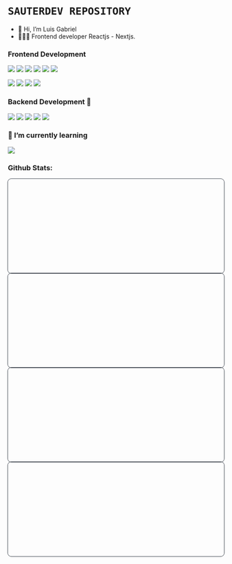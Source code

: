 <!-- ![163146163_122356169899544_6003355897426048525_n](https://user-images.githubusercontent.com/88288135/136866228-c80889e6-8f13-45e1-9f59-b0e36df07883.jpg) -->

# `SAUTERDEV REPOSITORY`
- 👋 Hi, I’m Luis Gabriel
- 🧑🏻‍💻 Frontend developer Reactjs - Nextjs.

### Frontend Development
 <p>
  <img src="https://img.shields.io/badge/React-20232A?style=for-the-badge&logo=react&logoColor=61DAFB">
  <img src="https://img.shields.io/badge/next.js-000000?style=for-the-badge&logo=nextdotjs&logoColor=white">
  <img src="https://img.shields.io/badge/JavaScript-F7DF1E?style=for-the-badge&logo=javascript&logoColor=black">
  <img src="https://img.shields.io/badge/typescript-1572B6?style=for-the-badge&logo=typescript&logoColor=white">
  <img src="https://img.shields.io/badge/Cypress-white?style=for-the-badge&logo=Cypress&logoColor=black">
  <img src="https://img.shields.io/badge/jest-393536?style=for-the-badge&logo=jest&logoColor=c03b13">
 </p>
 <p>
  <img src="https://img.shields.io/badge/sass-cc6699?style=for-the-badge&logo=sass&logoColor=white">
  <img src="https://img.shields.io/badge/CSS3-1572B6?style=for-the-badge&logo=css3&logoColor=white">
  <img src="https://img.shields.io/badge/HTML5-E34F26?style=for-the-badge&logo=html5&logoColor=white">
  <img src="https://img.shields.io/badge/tailwindcss-white?style=for-the-badge&logo=tailwindcss&logoColor=cyan" >
 </P>

### Backend Development 📡
 <p>
  <img src="https://img.shields.io/badge/MongoDB-white?style=for-the-badge&logo=mongodb&logoColor=4EA94B">
  <img src="https://img.shields.io/badge/Express.js-000000?style=for-the-badge&logo=express&logoColor=white">
  <img src="https://img.shields.io/badge/Node.js-339933?style=for-the-badge&logo=nodedotjs&logoColor=white">
  <img src="https://img.shields.io/badge/mongoose-white?style=for-the-badge&logo=mongoose&logoColor=red">
  <img src="https://img.shields.io/badge/GraphQL-da0093?style=for-the-badge&logo=GraphQL&logoColor=white">
 </p>

### 🌱 I’m currently learning
  <p>
    <img src="https://img.shields.io/badge/ReactNative-20232a?style=for-the-badge&logo=react&logoColor=5bc8e7">
  </p>

### Github Stats:
  <div style='max-height: 220px;outline: 1px solid #3f464f;border-radius: 0.5rem;overflow: hidden;position: relative;'>
    <img style='object-fit: cover;height: 100%;width: 100%;transform: scale(1.02)' src='https://github-readme-stats.vercel.app/api?username=LuiSauter&theme=react'/>
  </div>
  <div style='max-height: 220px;outline: 1px solid #3f464f;border-radius: 0.5rem;overflow: hidden;position: relative;'>
    <img style='object-fit: cover;height: 100%;width: 100%;transform: scale(1.02)' src='https://github-readme-streak-stats.herokuapp.com/?user=LuiSauter&theme=react'/>
  </div>
  <div style='max-height: 220px;outline: 1px solid #3f464f;border-radius: 0.5rem;overflow: hidden;position: relative;'>
    <img width='350px' style='object-fit: cover;height: 100%;width: 100%;transform: scale(1.02)' src='https://github-readme-stats.vercel.app/api/top-langs/?username=LuiSauter&layout=compact&theme=react'/>
  </div>
  <div style='max-height: 220px;outline: 1px solid #3f464f;border-radius: 0.5rem;overflow: hidden;position: relative;'>
    <img width='350px' style='object-fit: cover;height: 100%;width: 100%;transform: scale(1.02)' src='https://user-images.githubusercontent.com/88288135/136866329-82598cff-01e3-4371-acbb-d5adc33865a2.jpg'/>
  </div>
<!-- <table>
 <tr>
  <td valign="center">
   <div style='max-height: 220px;outline: 1px solid #3f464f;border-radius: 0.5rem;overflow: hidden;position: relative;'>
    <img style='object-fit: cover;height: 100%;width: 100%;transform: scale(1.02)' src='https://github-readme-streak-stats.herokuapp.com/?user=LuiSauter&theme=react'/>
   </div>
  </td>
  <td valign="center">
   <div style='max-height: 220px;outline: 1px solid #3f464f;border-radius: 0.5rem;overflow: hidden;position: relative;'>
    <img style='object-fit: cover;height: 100%;width: 100%;transform: scale(1.02)' src='https://github-readme-stats.vercel.app/api?username=LuiSauter&theme=react'/>
   </div>
  </td>
 </tr>
 <tr>
  <td valign="center">
   <div style='max-height: 220px;outline: 1px solid #3f464f;border-radius: 0.5rem;overflow: hidden;position: relative;'>
    <img width='350px' style='object-fit: cover;height: 100%;width: 100%;transform: scale(1.02)' src='https://github-readme-stats.vercel.app/api/top-langs/?username=LuiSauter&layout=compact&theme=react'/>
  </div>
  </td>
  <td valign="center">
   <div style='max-height: 220px;outline: 1px solid #3f464f;border-radius: 0.5rem;overflow: hidden;position: relative;'>
    <img width='350px' style='object-fit: cover;height: 100%;width: 100%;transform: scale(1.02)' src='https://user-images.githubusercontent.com/88288135/136866329-82598cff-01e3-4371-acbb-d5adc33865a2.jpg'/>
   </div>
  </td>
</table> -->


<!---
LuiSauter/LuiSauter is a ✨ special ✨ repository because its `README.md` (this file) appears on your GitHub profile.
You can click the Preview link to take a look at your changes.
--->
